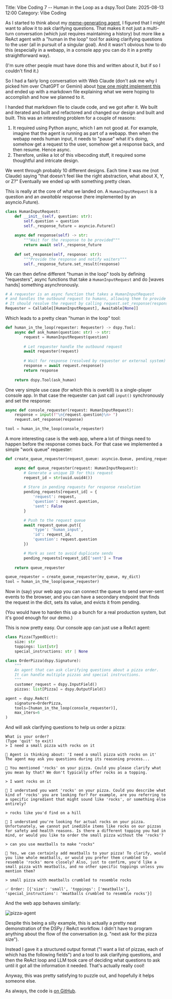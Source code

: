 Title: Vibe Coding 7 -- Human in the Loop as a dspy.Tool
Date: 2025-08-13 12:00
Category: Vibe Coding

As I started to think about my 
[meme-generating agent](https://joelgrus.com/2025/08/12/vibe-coding-6-pymgflip/), I figured that
I might want to allow it to ask clarifying questions.
That makes it not just a multi-turn conversation
(which just requires maintaining a history)
but more like a ReAct agent with a "human in the loop" tool
for asking clarifying questions to the user 
(all in pursuit of a singular goal).
And it wasn't obvious how to do this 
(especially in a webapp, in a console app you can do it in a pretty
 straightforward way).

(I'm sure other people must have done this and written about it, but if so I couldn't find it.)

So I had a fairly long conversation with Web Claude
(don't ask me why I picked him over ChatGPT or Gemini)
about [how one might implement this](https://claude.ai/share/c940432b-b912-4adc-8f18-db93ce45591b)
and ended up with a markdown file explaining what we were hoping
to accomplish and how we planned to it.

I handed that markdown file to claude code, and we got after it.
We built and iterated and built and refactored and changed our design
and built and built. This was an interesting problem for a couple of reasons:

1. It required using Python async, which I am not good at. 
For example, imagine that the agent is running as part of a webapp.
then when the webapp needs human input, it needs to "pause" what it's 
doing, somehow get a request to the user, somehow get a response back,
and then resume. Hence async.
2. Therefore, unlike a lot of this vibecoding stuff, it required some thoughtful and intricate design.

We went through probably 10 different designs.
Each time it was me (not Claude) saying
"that doesn't feel like the right abstraction,
 what about X, Y, or Z?"
Eventually we ended up with something pretty clean.

This is really at the core of what we landed on.
A `HumanInputRequest` is a question and an _awaitable_ response
(here implemented by an asyncio.Future).

```python
class HumanInputRequest:
    def __init__(self, question: str):
        self.question = question
        self._response_future = asyncio.Future()
    
    async def response(self) -> str:
        """Wait for the response to be provided"""
        return await self._response_future
    
    def set_response(self, response: str):
        """Provide the response and notify waiters"""
        self._response_future.set_result(response)
```

We can then define different "human in the loop" tools by
defining "requesters", async functions that take a `HumanInputRequest`
and do [waves hands] something asynchronously.

```python
# A requester is an async function that takes a HumanInputRequest
# and handles the outbound request to humans, allowing them to provide a response.
# It should resolve the request by calling request.set_response(response).
Requester = Callable[[HumanInputRequest], Awaitable[None]]
```

Which leads to a pretty clean "human in the loop" tool:

```python
def human_in_the_loop(requester: Requester) -> dspy.Tool:
    async def ask_human(question: str) -> str:
        request = HumanInputRequest(question)
        
        # Let requester handle the outbound request
        await requester(request)
        
        # Wait for response (resolved by requester or external system)
        response = await request.response()
        return response
    
    return dspy.Tool(ask_human)
```

One very simple use case (for which this is overkill) is a single-player
console app. In that case the requester can just call `input()` synchronously and set the response:

```python
async def console_requester(request: HumanInputRequest):
    response = input(f"\n{request.question}\n> ")
    request.set_response(response)

tool = human_in_the_loop(console_requester)
```

A more interesting case is the web app, where a lot of things need to happen before the response comes back. For that case we implemented a simple "work queue" requester:

```python
def create_queue_requester(request_queue: asyncio.Queue, pending_requests: dict):

    async def queue_requester(request: HumanInputRequest):
        # Generate a unique ID for this request
        request_id = str(uuid.uuid4())
        
        # Store in pending requests for response resolution
        pending_requests[request_id] = {
            'request': request,
            'question': request.question,
            'sent': False
        }

        # Push to the request queue         
        await request_queue.put({
            'type': 'human_input',
            'id': request_id,
            'question': request.question
        })

        # Mark as sent to avoid duplicate sends
        pending_requests[request_id]['sent'] = True
    
    return queue_requester

queue_requester = create_queue_requester(my_queue, my_dict)
tool = human_in_the_loop(queue_requester)
```

Now in (say) your web app you can connect the queue to send server-sent events 
to the browser, and you can have a secondary endpoint that finds the request
in the dict, sets its value, and evicts it from pending.

(You would have to harden this up a bunch for a real production system, but it's good enough for our demo.)

This is now pretty easy. Our console app can just use a ReAct agent:

```python
class Pizza(TypedDict):
    size: str
    toppings: list[str]
    special_instructions: str | None

class OrderPizza(dspy.Signature):
    """
    An agent that can ask clarifying questions about a pizza order.
    It can handle multiple pizzas and special instructions.
    """
    customer_request = dspy.InputField()
    pizzas: list[Pizza] = dspy.OutputField()

agent = dspy.ReAct(
    signature=OrderPizza,
    tools=[human_in_the_loop(console_requester)],
    max_iters=6
)
```

And will ask clarifying questions to help us order a pizza:

```plaintext
What is your order?
(Type 'quit' to exit)
> I need a small pizza with rocks on it

🤖 Agent is thinking about: 'I need a small pizza with rocks on it'
The agent may ask you questions during its reasoning process...

🤔 You mentioned 'rocks' on your pizza. Could you please clarify what you mean by that? We don't typically offer rocks as a topping.

> I want rocks on it

🤔 I understand you want 'rocks' on your pizza. Could you describe what kind of 'rocks' you are looking for? For example, are you referring to a specific ingredient that might sound like 'rocks', or something else entirely?

> rocks like you'd find on a hill

🤔 I understand you're looking for actual rocks on your pizza. Unfortunately, we cannot put inedible items like rocks on our pizzas for safety and health reasons. Is there a different topping you had in mind, or would you like to order the small pizza without the 'rocks'?

> can you use meatballs to make "rocks"

🤔 Yes, we can certainly add meatballs to your pizza! To clarify, would you like whole meatballs, or would you prefer them crumbled to resemble 'rocks' more closely? Also, just to confirm, you'd like a small pizza with meatballs, and no other specific toppings unless you mention them?

> small pizza with meatballs crumbled to resemble rocks

✅ Order: [{'size': 'small', 'toppings': ['meatballs'], 'special_instructions': 'meatballs crumbled to resemble rocks'}]
```

And the web app behaves similarly:

![pizza-agent]({static}images/pizza-agent.png)

Despite this being a silly example, this is actually a pretty neat
demonstration of the DSPy / ReAct workflow. I didn't have to program
anything about the flow of the conversation (e.g. "next ask for the pizza size").

Instead I gave it a structured output format ("I want a list of pizzas, each of which has the following fields") and a tool to ask clarifying
questions, and then the ReAct loop and LLM took care of deciding what questions to ask until it got all the information it needed. 
That's actually really cool!

Anyway, this was pretty satisfying to puzzle out, and hopefully it helps someone else. 

As always, the code is [on GitHub](https://github.com/joelgrus/human-in-the-loop-dspy-tool).